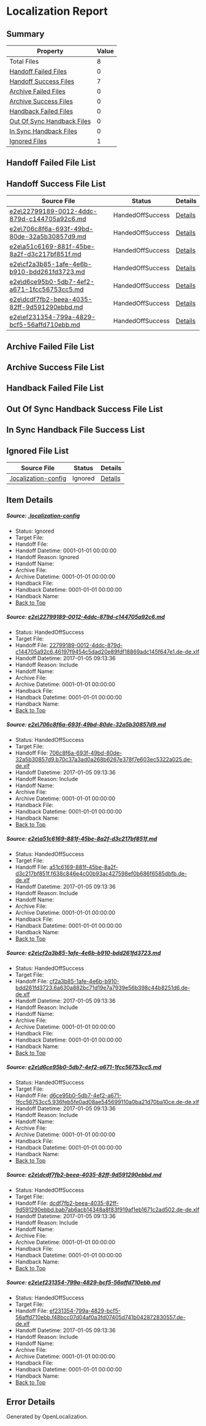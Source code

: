 # <a name='report-top'></a> Localization Report

## Summary
 Property | Value 
 -------- | ----- 
 Total Files | 8
[ Handoff Failed Files ](#handoff-failed-list)| 0
[ Handoff Success Files ](#handoff-success-list)| 7
[ Archive Failed Files ](#archive-failed-list)| 0
[ Archive Success Files ](#archive-success-list)| 0
[ Handback Failed Files ](#handback-failed-list)| 0
[ Out Of Sync Handback Files ](#outofsync-handback-success-list)| 0
[ In Sync Handback Files ](#insync-handback-success-list)| 0
[ Ignored Files ](#ignored-list)| 1

## <a name='handoff-failed-list'></a> Handoff Failed File List

## <a name='handoff-success-list'></a> Handoff Success File List
 Source File | Status | Details 
 ----------- | ------ | ------- 
 [e2e\22799189-0012-4ddc-879d-c144705a92c6.md](https://github.com/OpenLocalizationTestOrg/ol-test0/blob/b45ce212c8a2813d1bcabdec128dbc4b1243b451/e2e/22799189-0012-4ddc-879d-c144705a92c6.md) | HandedOffSuccess | [Details](#1d8e430e1d23f39b5f25c0303a1b887799a621db1)
 [e2e\706c8f6a-693f-49bd-80de-32a5b30857d9.md](https://github.com/OpenLocalizationTestOrg/ol-test0/blob/b45ce212c8a2813d1bcabdec128dbc4b1243b451/e2e/706c8f6a-693f-49bd-80de-32a5b30857d9.md) | HandedOffSuccess | [Details](#b311fa9f9a82364e1990a2d4f175765e0ad633352)
 [e2e\a51c6169-881f-45be-8a2f-d3c217bf851f.md](https://github.com/OpenLocalizationTestOrg/ol-test0/blob/b45ce212c8a2813d1bcabdec128dbc4b1243b451/e2e/a51c6169-881f-45be-8a2f-d3c217bf851f.md) | HandedOffSuccess | [Details](#1978669c86c55a0904b1c9e8298a945ed0b07f8b3)
 [e2e\cf2a3b85-1afe-4e6b-b910-bdd261fd3723.md](https://github.com/OpenLocalizationTestOrg/ol-test0/blob/b45ce212c8a2813d1bcabdec128dbc4b1243b451/e2e/cf2a3b85-1afe-4e6b-b910-bdd261fd3723.md) | HandedOffSuccess | [Details](#ba89b868598e5b6ae4b77aa0e63ba46020c1fd2b4)
 [e2e\d6ce95b0-5db7-4ef2-a671-1fcc56753cc5.md](https://github.com/OpenLocalizationTestOrg/ol-test0/blob/b45ce212c8a2813d1bcabdec128dbc4b1243b451/e2e/d6ce95b0-5db7-4ef2-a671-1fcc56753cc5.md) | HandedOffSuccess | [Details](#9f08fca5a2fc055af65bd7b91f29cf12c7d018e25)
 [e2e\dcdf7fb2-beea-4035-82ff-9d591290ebbd.md](https://github.com/OpenLocalizationTestOrg/ol-test0/blob/b45ce212c8a2813d1bcabdec128dbc4b1243b451/e2e/dcdf7fb2-beea-4035-82ff-9d591290ebbd.md) | HandedOffSuccess | [Details](#668d929c8878ce02bf35cb85b7e9ff7d125058f06)
 [e2e\ef231354-799a-4829-bcf5-56affd710ebb.md](https://github.com/OpenLocalizationTestOrg/ol-test0/blob/b45ce212c8a2813d1bcabdec128dbc4b1243b451/e2e/ef231354-799a-4829-bcf5-56affd710ebb.md) | HandedOffSuccess | [Details](#40ef896c5d61c843ff0f874855e453d1158bc8c47)

## <a name='archive-failed-list'></a> Archive Failed File List

## <a name='archive-success-list'></a> Archive Success File List

## <a name='handback-failed-list'></a> Handback Failed File List

## <a name='outofsync-handback-success-list'></a> Out Of Sync Handback Success File List

## <a name='insync-handback-success-list'></a> In Sync Handback File Success List

## <a name='ignored-list'></a> Ignored File List
 Source File | Status | Details 
 ----------- | ------ | ------- 
 [.localization-config](https://github.com/OpenLocalizationTestOrg/ol-test0/blob/b45ce212c8a2813d1bcabdec128dbc4b1243b451/.localization-config) | Ignored | [Details](#cb0632cf59c1387fc1742bfb9fa3c47f87e2e5c90)

## Item Details
##### <a name='cb0632cf59c1387fc1742bfb9fa3c47f87e2e5c90'></a> Source: [.localization-config](https://github.com/OpenLocalizationTestOrg/ol-test0/blob/b45ce212c8a2813d1bcabdec128dbc4b1243b451/.localization-config)
* Status: Ignored
* Target File: 
* Handoff File: 
* Handoff Datetime: 0001-01-01 00:00:00
* Handoff Reason: Ignored
* Handoff Name: 
* Archive File: 
* Archive Datetime: 0001-01-01 00:00:00
* Handback File: 
* Handback Datetime: 0001-01-01 00:00:00
* Handback Name: 
* [Back to Top](#report-top)

##### <a name='1d8e430e1d23f39b5f25c0303a1b887799a621db1'></a> Source: [e2e\22799189-0012-4ddc-879d-c144705a92c6.md](https://github.com/OpenLocalizationTestOrg/ol-test0/blob/b45ce212c8a2813d1bcabdec128dbc4b1243b451/e2e/22799189-0012-4ddc-879d-c144705a92c6.md)
* Status: HandedOffSuccess
* Target File: 
* Handoff File: [22799189-0012-4ddc-879d-c144705a92c6.46197f9454c5dad20e89fdf18869adc145f647e1.de-de.xlf](https://github.com/OpenLocalizationTestOrg/ol-test0-handoff/blob/386cc435142e60ea231cd0923f3a838afa0e5861/ol-handoff/OpenLocalizationTestOrg/ol-test0-dede/shujia/ht/22799189-0012-4ddc-879d-c144705a92c6.46197f9454c5dad20e89fdf18869adc145f647e1.de-de.xlf)
* Handoff Datetime: 2017-01-05 09:13:36
* Handoff Reason: Include
* Handoff Name: 
* Archive File: 
* Archive Datetime: 0001-01-01 00:00:00
* Handback File: 
* Handback Datetime: 0001-01-01 00:00:00
* Handback Name: 
* [Back to Top](#report-top)

##### <a name='b311fa9f9a82364e1990a2d4f175765e0ad633352'></a> Source: [e2e\706c8f6a-693f-49bd-80de-32a5b30857d9.md](https://github.com/OpenLocalizationTestOrg/ol-test0/blob/b45ce212c8a2813d1bcabdec128dbc4b1243b451/e2e/706c8f6a-693f-49bd-80de-32a5b30857d9.md)
* Status: HandedOffSuccess
* Target File: 
* Handoff File: [706c8f6a-693f-49bd-80de-32a5b30857d9.b70c37a3ad0a268b6267e378f7e603ec5322a025.de-de.xlf](https://github.com/OpenLocalizationTestOrg/ol-test0-handoff/blob/386cc435142e60ea231cd0923f3a838afa0e5861/ol-handoff/OpenLocalizationTestOrg/ol-test0-dede/shujia/ht/706c8f6a-693f-49bd-80de-32a5b30857d9.b70c37a3ad0a268b6267e378f7e603ec5322a025.de-de.xlf)
* Handoff Datetime: 2017-01-05 09:13:36
* Handoff Reason: Include
* Handoff Name: 
* Archive File: 
* Archive Datetime: 0001-01-01 00:00:00
* Handback File: 
* Handback Datetime: 0001-01-01 00:00:00
* Handback Name: 
* [Back to Top](#report-top)

##### <a name='1978669c86c55a0904b1c9e8298a945ed0b07f8b3'></a> Source: [e2e\a51c6169-881f-45be-8a2f-d3c217bf851f.md](https://github.com/OpenLocalizationTestOrg/ol-test0/blob/b45ce212c8a2813d1bcabdec128dbc4b1243b451/e2e/a51c6169-881f-45be-8a2f-d3c217bf851f.md)
* Status: HandedOffSuccess
* Target File: 
* Handoff File: [a51c6169-881f-45be-8a2f-d3c217bf851f.f638c846e4c00b93ac427598ef0b686f6585dbfb.de-de.xlf](https://github.com/OpenLocalizationTestOrg/ol-test0-handoff/blob/386cc435142e60ea231cd0923f3a838afa0e5861/ol-handoff/OpenLocalizationTestOrg/ol-test0-dede/shujia/ht/a51c6169-881f-45be-8a2f-d3c217bf851f.f638c846e4c00b93ac427598ef0b686f6585dbfb.de-de.xlf)
* Handoff Datetime: 2017-01-05 09:13:36
* Handoff Reason: Include
* Handoff Name: 
* Archive File: 
* Archive Datetime: 0001-01-01 00:00:00
* Handback File: 
* Handback Datetime: 0001-01-01 00:00:00
* Handback Name: 
* [Back to Top](#report-top)

##### <a name='ba89b868598e5b6ae4b77aa0e63ba46020c1fd2b4'></a> Source: [e2e\cf2a3b85-1afe-4e6b-b910-bdd261fd3723.md](https://github.com/OpenLocalizationTestOrg/ol-test0/blob/b45ce212c8a2813d1bcabdec128dbc4b1243b451/e2e/cf2a3b85-1afe-4e6b-b910-bdd261fd3723.md)
* Status: HandedOffSuccess
* Target File: 
* Handoff File: [cf2a3b85-1afe-4e6b-b910-bdd261fd3723.6a630a882bc71d19e7a7939e56b398c44b8251d6.de-de.xlf](https://github.com/OpenLocalizationTestOrg/ol-test0-handoff/blob/386cc435142e60ea231cd0923f3a838afa0e5861/ol-handoff/OpenLocalizationTestOrg/ol-test0-dede/shujia/ht/cf2a3b85-1afe-4e6b-b910-bdd261fd3723.6a630a882bc71d19e7a7939e56b398c44b8251d6.de-de.xlf)
* Handoff Datetime: 2017-01-05 09:13:36
* Handoff Reason: Include
* Handoff Name: 
* Archive File: 
* Archive Datetime: 0001-01-01 00:00:00
* Handback File: 
* Handback Datetime: 0001-01-01 00:00:00
* Handback Name: 
* [Back to Top](#report-top)

##### <a name='9f08fca5a2fc055af65bd7b91f29cf12c7d018e25'></a> Source: [e2e\d6ce95b0-5db7-4ef2-a671-1fcc56753cc5.md](https://github.com/OpenLocalizationTestOrg/ol-test0/blob/b45ce212c8a2813d1bcabdec128dbc4b1243b451/e2e/d6ce95b0-5db7-4ef2-a671-1fcc56753cc5.md)
* Status: HandedOffSuccess
* Target File: 
* Handoff File: [d6ce95b0-5db7-4ef2-a671-1fcc56753cc5.936feb5fe0ad08ae545699110a0ba21d70ba10ce.de-de.xlf](https://github.com/OpenLocalizationTestOrg/ol-test0-handoff/blob/386cc435142e60ea231cd0923f3a838afa0e5861/ol-handoff/OpenLocalizationTestOrg/ol-test0-dede/shujia/ht/d6ce95b0-5db7-4ef2-a671-1fcc56753cc5.936feb5fe0ad08ae545699110a0ba21d70ba10ce.de-de.xlf)
* Handoff Datetime: 2017-01-05 09:13:36
* Handoff Reason: Include
* Handoff Name: 
* Archive File: 
* Archive Datetime: 0001-01-01 00:00:00
* Handback File: 
* Handback Datetime: 0001-01-01 00:00:00
* Handback Name: 
* [Back to Top](#report-top)

##### <a name='668d929c8878ce02bf35cb85b7e9ff7d125058f06'></a> Source: [e2e\dcdf7fb2-beea-4035-82ff-9d591290ebbd.md](https://github.com/OpenLocalizationTestOrg/ol-test0/blob/b45ce212c8a2813d1bcabdec128dbc4b1243b451/e2e/dcdf7fb2-beea-4035-82ff-9d591290ebbd.md)
* Status: HandedOffSuccess
* Target File: 
* Handoff File: [dcdf7fb2-beea-4035-82ff-9d591290ebbd.bab7ab6acb14348a8f83f919af1eb1671c2ad502.de-de.xlf](https://github.com/OpenLocalizationTestOrg/ol-test0-handoff/blob/386cc435142e60ea231cd0923f3a838afa0e5861/ol-handoff/OpenLocalizationTestOrg/ol-test0-dede/shujia/ht/dcdf7fb2-beea-4035-82ff-9d591290ebbd.bab7ab6acb14348a8f83f919af1eb1671c2ad502.de-de.xlf)
* Handoff Datetime: 2017-01-05 09:13:36
* Handoff Reason: Include
* Handoff Name: 
* Archive File: 
* Archive Datetime: 0001-01-01 00:00:00
* Handback File: 
* Handback Datetime: 0001-01-01 00:00:00
* Handback Name: 
* [Back to Top](#report-top)

##### <a name='40ef896c5d61c843ff0f874855e453d1158bc8c47'></a> Source: [e2e\ef231354-799a-4829-bcf5-56affd710ebb.md](https://github.com/OpenLocalizationTestOrg/ol-test0/blob/b45ce212c8a2813d1bcabdec128dbc4b1243b451/e2e/ef231354-799a-4829-bcf5-56affd710ebb.md)
* Status: HandedOffSuccess
* Target File: 
* Handoff File: [ef231354-799a-4829-bcf5-56affd710ebb.f48bcc07d04af0a3fd07405d741b042872830557.de-de.xlf](https://github.com/OpenLocalizationTestOrg/ol-test0-handoff/blob/386cc435142e60ea231cd0923f3a838afa0e5861/ol-handoff/OpenLocalizationTestOrg/ol-test0-dede/shujia/ht/ef231354-799a-4829-bcf5-56affd710ebb.f48bcc07d04af0a3fd07405d741b042872830557.de-de.xlf)
* Handoff Datetime: 2017-01-05 09:13:36
* Handoff Reason: Include
* Handoff Name: 
* Archive File: 
* Archive Datetime: 0001-01-01 00:00:00
* Handback File: 
* Handback Datetime: 0001-01-01 00:00:00
* Handback Name: 
* [Back to Top](#report-top)


## Error Details

Generated by OpenLocalization.
